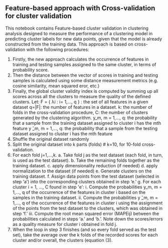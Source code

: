 ## Feature-based approach with  Cross-validation for cluster validation 
This notebook contains Feature-based cluster  validation in clustering analysis designed to measure the performance of a clustering model in predicting cluster labels for new data points, given that the model is already constructed from the training data. This approach is based on cross-validation with the following procedures: 
 1. Firstly, the new approach calculates the occurrence of features in training and testing samples assigned to the same cluster, in terms of probability score. 
2. Then the distance between the vector of scores in training and testing samples is calculated using some distance measurement metrics (e.g. cosine similarity, mean squared eror, etc.) 
3. Finally, the global cluster validity index is computed by summing up all scores across all the clusters to measure the quality of the defined clusters.
    Let:
	F = { λi : i= 1,..., q } :   the set of all features  in a given  dataset
	q=|F|:  the number of features in a dataset.
	k: the number of folds in the cross-validation procedure,
	C: the number of clusters generated by the clustering algorithm.
	y_m, m = 1,…, q: the probability that a sample from the training dataset assigned to cluster i has the mth  feature 
	y ̂_m, m = 1,…, q: the probability that a sample from the testing dataset assigned to cluster i has the mth feature
1. Shuffle the original dataset randomly 
2. Split the original dataset into k parts (folds)  # k=10, for 10-fold cross-validation. 
3. For each fold j=1,…,k.
     a. Take fold j as the test dataset (each fold, in turn, is used as the test dataset).
     b. Take the remaining folds together as the training dataset.
     c. apply dimensionality reduction (if needed)
     d.	apply normalization to the dataset (if needed) 
     e. Generate clusters on the training dataset.
     f. Assign data points from the test dataset (selected in step ‘a’) into the corresponding clusters obtained in step ‘e.’
     g. For each cluster i = 1, …, C found in step 'e':
        	i. Compute the probabilities y_m, m = 1,…, q  of the occurrence of the features in cluster i based on the samples in the training dataset. 
        	ii. Compute the probabilities y ̂_m, m = 1,…, q of the occurrence of the features in cluster i using the assignment of the points from the test dataset to the clusters, which was obtained in step ‘f.’
        	iii. Compute the root mean squared error (MAPEij) between the probabilities calculated in steps ‘a.’ and ‘b.’. Note down the scores/errors as a quality measure for cluster i obtained in fold j.  
4. When the loop in step 3 finishes (and so every fold served as the test set), take the average over the k folds of the recorded scores for each cluster and/or overall, the clusters (equation (3). 


 











